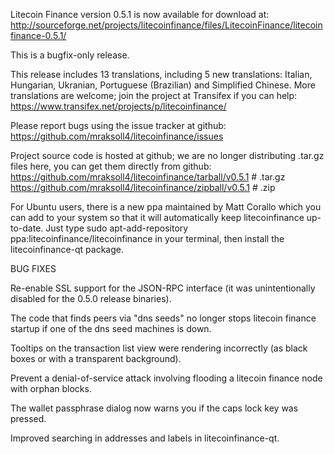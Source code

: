 Litecoin Finance version 0.5.1 is now available for download at:
http://sourceforge.net/projects/litecoinfinance/files/LitecoinFinance/litecoinfinance-0.5.1/

This is a bugfix-only release.

This release includes 13 translations, including 5 new translations:
Italian, Hungarian, Ukranian, Portuguese (Brazilian) and Simplified Chinese.
More translations are welcome; join the project at Transifex if you can help:
https://www.transifex.net/projects/p/litecoinfinance/

Please report bugs using the issue tracker at github:
https://github.com/mraksoll4/litecoinfinance/issues

Project source code is hosted at github; we are no longer
distributing .tar.gz files here, you can get them
directly from github:
https://github.com/mraksoll4/litecoinfinance/tarball/v0.5.1  # .tar.gz
https://github.com/mraksoll4/litecoinfinance/zipball/v0.5.1  # .zip

For Ubuntu users, there is a new ppa maintained by Matt Corallo which
you can add to your system so that it will automatically keep
litecoinfinance up-to-date.  Just type
sudo apt-add-repository ppa:litecoinfinance/litecoinfinance
in your terminal, then install the litecoinfinance-qt package.


BUG FIXES

Re-enable SSL support for the JSON-RPC interface (it was unintentionally
disabled for the 0.5.0 release binaries).

The code that finds peers via "dns seeds" no longer stops litecoin finance startup
if one of the dns seed machines is down.

Tooltips on the transaction list view were rendering incorrectly (as black boxes
or with a transparent background).

Prevent a denial-of-service attack involving flooding a litecoin finance node with
orphan blocks.

The wallet passphrase dialog now warns you if the caps lock key was pressed.

Improved searching in addresses and labels in litecoinfinance-qt.
